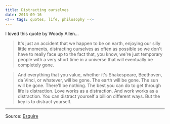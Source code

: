 ```yaml
---
title: Distracting ourselves
date: 2013-09-16
<!-- tags: quotes, life, philosophy -->
---
```


I loved this quote by Woody Allen...

> It's just an accident that we happen to be on earth, enjoying our silly little moments, distracting ourselves as often as possible so we don't have to really face up to the fact that, you know, we're just temporary people with a very short time in a universe that will eventually be completely gone. 

> And everything that you value, whether it's Shakespeare, Beethoven, da Vinci, or whatever, will be gone. The earth will be gone. The sun will be gone. There'll be nothing. The best you can do to get through life is distraction. Love works as a distraction. And work works as a distraction. You can distract yourself a billion different ways. But the key is to distract yourself.

---

Source: [Esquire](http://www.esquire.com/features/what-ive-learned/woody-allen-0913)
